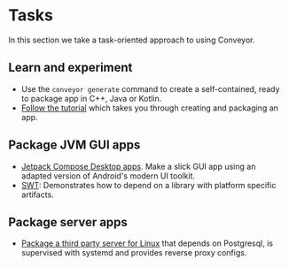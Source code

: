 # Tasks

In this section we take a task-oriented approach to using Conveyor. 

## Learn and experiment  

* Use the `conveyor generate` command to create a self-contained, ready to package app in C++, Java or Kotlin.
* [Follow the tutorial](../tutorial/tutorial.md) which takes you through creating and packaging an app.

## Package JVM GUI apps

* [Jetpack Compose Desktop apps](jetpack-compose-desktop.md). Make a slick GUI app using an adapted version of Android's modern UI toolkit.
* [SWT](swt.md): Demonstrates how to depend on a library with platform specific artifacts.

## Package server apps

* [Package a third party server for Linux](server.md) that depends on Postgresql, is supervised with systemd and provides reverse proxy configs.
